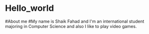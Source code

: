 # Hello_world
#About me
#My name is Shaik Fahad and I'm an international student majoring in Computer Science and also I like to play video games.
